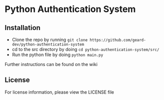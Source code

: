# Python Authentication System

## Installation

* Clone the repo by running `git clone https://github.com/geard-dev/python-authentication-system`
* cd to the src directory by doing `cd python-authentication-system/src/`
* Run the python file by doing `python main.py`

Further instructions can be found on the wiki

## License

For license information, please view the LICENSE file
